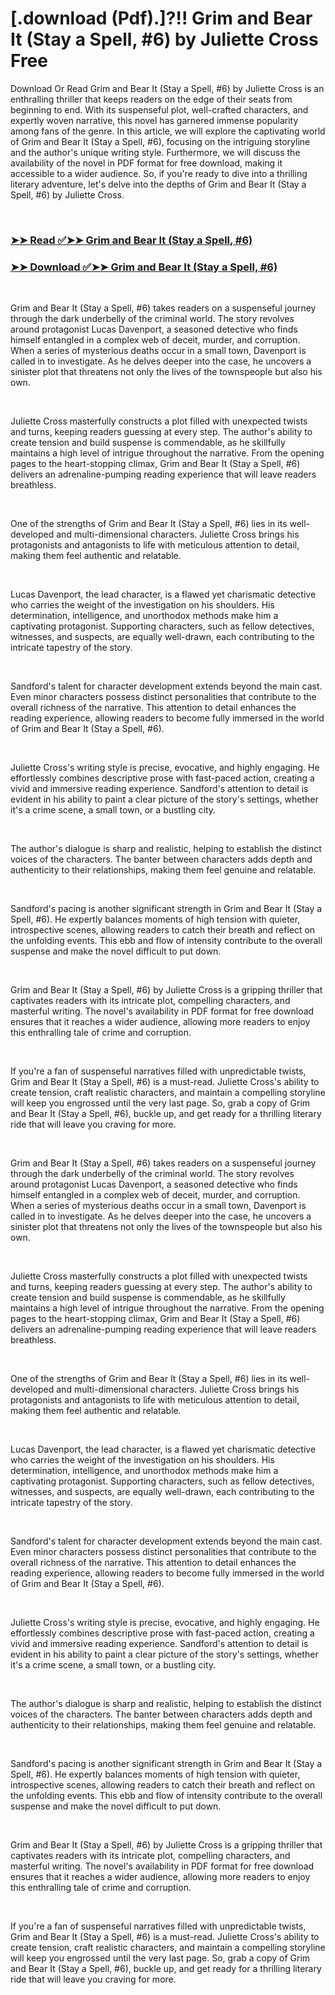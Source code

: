 # [.download (Pdf).]?!! Grim and Bear It (Stay a Spell, #6) by Juliette Cross Free

<p>Download Or Read Grim and Bear It (Stay a Spell, #6) by Juliette Cross is an enthralling thriller that keeps readers on the edge of their seats from beginning to end. With its suspenseful plot, well-crafted characters, and expertly woven narrative, this novel has garnered immense popularity among fans of the genre. In this article, we will explore the captivating world of Grim and Bear It (Stay a Spell, #6), focusing on the intriguing storyline and the author's unique writing style. Furthermore, we will discuss the availability of the novel in PDF format for free download, making it accessible to a wider audience. So, if you're ready to dive into a thrilling literary adventure, let's delve into the depths of Grim and Bear It (Stay a Spell, #6) by Juliette Cross.</p>
<p>&nbsp;</p>

### [➤➤ Read ✅➤➤ Grim and Bear It (Stay a Spell, #6)](https://pdfworldcenter.com/?book=61160671)

### [➤➤ Download ✅➤➤ Grim and Bear It (Stay a Spell, #6)](https://pdfworldcenter.com/?book=61160671)

<p>&nbsp;</p>
<p>Grim and Bear It (Stay a Spell, #6) takes readers on a suspenseful journey through the dark underbelly of the criminal world. The story revolves around protagonist Lucas Davenport, a seasoned detective who finds himself entangled in a complex web of deceit, murder, and corruption. When a series of mysterious deaths occur in a small town, Davenport is called in to investigate. As he delves deeper into the case, he uncovers a sinister plot that threatens not only the lives of the townspeople but also his own.</p>
<p>&nbsp;</p>
<p>Juliette Cross masterfully constructs a plot filled with unexpected twists and turns, keeping readers guessing at every step. The author's ability to create tension and build suspense is commendable, as he skillfully maintains a high level of intrigue throughout the narrative. From the opening pages to the heart-stopping climax, Grim and Bear It (Stay a Spell, #6) delivers an adrenaline-pumping reading experience that will leave readers breathless.</p>
<p>&nbsp;</p>
<p>One of the strengths of Grim and Bear It (Stay a Spell, #6) lies in its well-developed and multi-dimensional characters. Juliette Cross brings his protagonists and antagonists to life with meticulous attention to detail, making them feel authentic and relatable.</p>
<p>&nbsp;</p>
<p>Lucas Davenport, the lead character, is a flawed yet charismatic detective who carries the weight of the investigation on his shoulders. His determination, intelligence, and unorthodox methods make him a captivating protagonist. Supporting characters, such as fellow detectives, witnesses, and suspects, are equally well-drawn, each contributing to the intricate tapestry of the story.</p>
<p>&nbsp;</p>
<p>Sandford's talent for character development extends beyond the main cast. Even minor characters possess distinct personalities that contribute to the overall richness of the narrative. This attention to detail enhances the reading experience, allowing readers to become fully immersed in the world of Grim and Bear It (Stay a Spell, #6).</p>
<p>&nbsp;</p>
<p>Juliette Cross's writing style is precise, evocative, and highly engaging. He effortlessly combines descriptive prose with fast-paced action, creating a vivid and immersive reading experience. Sandford's attention to detail is evident in his ability to paint a clear picture of the story's settings, whether it's a crime scene, a small town, or a bustling city.</p>
<p>&nbsp;</p>
<p>The author's dialogue is sharp and realistic, helping to establish the distinct voices of the characters. The banter between characters adds depth and authenticity to their relationships, making them feel genuine and relatable.</p>
<p>&nbsp;</p>
<p>Sandford's pacing is another significant strength in Grim and Bear It (Stay a Spell, #6). He expertly balances moments of high tension with quieter, introspective scenes, allowing readers to catch their breath and reflect on the unfolding events. This ebb and flow of intensity contribute to the overall suspense and make the novel difficult to put down.</p>
<p>&nbsp;</p>
<p>Grim and Bear It (Stay a Spell, #6) by Juliette Cross is a gripping thriller that captivates readers with its intricate plot, compelling characters, and masterful writing. The novel's availability in PDF format for free download ensures that it reaches a wider audience, allowing more readers to enjoy this enthralling tale of crime and corruption.</p>
<p>&nbsp;</p>
<p>If you're a fan of suspenseful narratives filled with unpredictable twists, Grim and Bear It (Stay a Spell, #6) is a must-read. Juliette Cross's ability to create tension, craft realistic characters, and maintain a compelling storyline will keep you engrossed until the very last page. So, grab a copy of Grim and Bear It (Stay a Spell, #6), buckle up, and get ready for a thrilling literary ride that will leave you craving for more.</p>
<p>&nbsp;</p>
<p>Grim and Bear It (Stay a Spell, #6) takes readers on a suspenseful journey through the dark underbelly of the criminal world. The story revolves around protagonist Lucas Davenport, a seasoned detective who finds himself entangled in a complex web of deceit, murder, and corruption. When a series of mysterious deaths occur in a small town, Davenport is called in to investigate. As he delves deeper into the case, he uncovers a sinister plot that threatens not only the lives of the townspeople but also his own.</p>
<p>&nbsp;</p>
<p>Juliette Cross masterfully constructs a plot filled with unexpected twists and turns, keeping readers guessing at every step. The author's ability to create tension and build suspense is commendable, as he skillfully maintains a high level of intrigue throughout the narrative. From the opening pages to the heart-stopping climax, Grim and Bear It (Stay a Spell, #6) delivers an adrenaline-pumping reading experience that will leave readers breathless.</p>
<p>&nbsp;</p>
<p>One of the strengths of Grim and Bear It (Stay a Spell, #6) lies in its well-developed and multi-dimensional characters. Juliette Cross brings his protagonists and antagonists to life with meticulous attention to detail, making them feel authentic and relatable.</p>
<p>&nbsp;</p>
<p>Lucas Davenport, the lead character, is a flawed yet charismatic detective who carries the weight of the investigation on his shoulders. His determination, intelligence, and unorthodox methods make him a captivating protagonist. Supporting characters, such as fellow detectives, witnesses, and suspects, are equally well-drawn, each contributing to the intricate tapestry of the story.</p>
<p>&nbsp;</p>
<p>Sandford's talent for character development extends beyond the main cast. Even minor characters possess distinct personalities that contribute to the overall richness of the narrative. This attention to detail enhances the reading experience, allowing readers to become fully immersed in the world of Grim and Bear It (Stay a Spell, #6).</p>
<p>&nbsp;</p>
<p>Juliette Cross's writing style is precise, evocative, and highly engaging. He effortlessly combines descriptive prose with fast-paced action, creating a vivid and immersive reading experience. Sandford's attention to detail is evident in his ability to paint a clear picture of the story's settings, whether it's a crime scene, a small town, or a bustling city.</p>
<p>&nbsp;</p>
<p>The author's dialogue is sharp and realistic, helping to establish the distinct voices of the characters. The banter between characters adds depth and authenticity to their relationships, making them feel genuine and relatable.</p>
<p>&nbsp;</p>
<p>Sandford's pacing is another significant strength in Grim and Bear It (Stay a Spell, #6). He expertly balances moments of high tension with quieter, introspective scenes, allowing readers to catch their breath and reflect on the unfolding events. This ebb and flow of intensity contribute to the overall suspense and make the novel difficult to put down.</p>
<p>&nbsp;</p>
<p>Grim and Bear It (Stay a Spell, #6) by Juliette Cross is a gripping thriller that captivates readers with its intricate plot, compelling characters, and masterful writing. The novel's availability in PDF format for free download ensures that it reaches a wider audience, allowing more readers to enjoy this enthralling tale of crime and corruption.</p>
<p>&nbsp;</p>
<p>If you're a fan of suspenseful narratives filled with unpredictable twists, Grim and Bear It (Stay a Spell, #6) is a must-read. Juliette Cross's ability to create tension, craft realistic characters, and maintain a compelling storyline will keep you engrossed until the very last page. So, grab a copy of Grim and Bear It (Stay a Spell, #6), buckle up, and get ready for a thrilling literary ride that will leave you craving for more.</p>
<p>&nbsp;</p>
